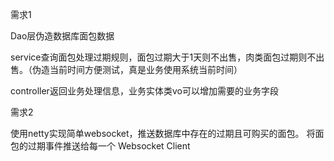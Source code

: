 需求1

Dao层伪造数据库面包数据

service查询面包处理过期规则，面包过期大于1天则不出售，肉类面包过期则不出售。（伪造当前时间方便测试，真是业务使用系统当前时间）

controller返回业务处理信息，业务实体类vo可以增加需要的业务字段

需求2

使用netty实现简单websocket，推送数据库中存在的过期且可购买的面包。
将面包的过期事件推送给每一个 Websocket Client
